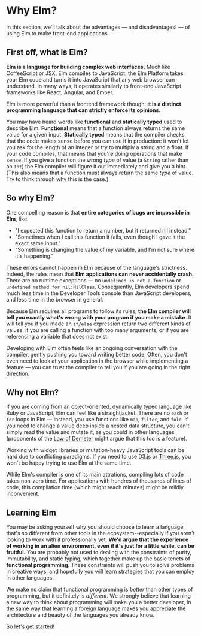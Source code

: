 # Why Elm?

In this section, we'll talk about the advantages — and disadvantages! — of using Elm to make front-end applications.


## First off, what is Elm?

**Elm is a language for building complex web interfaces.** Much like CoffeeScript or JSX, Elm compiles to JavaScript; the Elm Platform takes your Elm code and turns it into JavaScript that any web browser can understand. In many ways, it operates similarly to front-end JavaScript frameworks like React, Angular, and Ember.

Elm is more powerful than a frontend framework though: **it is a distinct programming language that can strictly enforce its opinions.**

You may have heard words like **functional** and **statically typed** used to describe Elm. **Functional** means that a function always returns the same value for a given input. **Statically typed** means that the compiler checks that the code makes sense before you can use it in production: it won't let you ask for the length of an integer or try to multiply a string and a float. If your code compiles, that means that you're doing operations that make sense. If you give a function the wrong *type* of value (a `String` rather than an `Int`) the Elm compiler will figure it out immediately and give you a hint. (This also means that a function must always return the same *type* of value. Try to think through why this is the case.)


## So why Elm?

One compelling reason is that **entire categories of bugs are impossible in Elm**, like:
  - "I expected this function to return a number, but it returned nil instead."
  - "Sometimes when I call this function it fails, even though I gave it the exact same input."
  - "Something is changing the value of my variable, and I'm not sure where it's happening."

These errors cannot happen in Elm because of the language's strictness. Indeed, the rules mean that **Elm applications can never accidentally crash.** There are no runtime exceptions — no `undefined is not a function` or `undefined method for nil:NilClass`. Consequently, Elm developers spend much less time in the Developer Tools console than JavaScript developers, and less time in the browser in general.

Because Elm requires all programs to follow its rules, **the Elm compiler will tell you exactly what's wrong with your program if you make a mistake**. It will tell you if you made an `if/else` expression return two different kinds of values, if you are calling a function with too many arguments, or if you are referencing a variable that does not exist.

Developing with Elm often feels like an ongoing conversation with the compiler, gently pushing you toward writing better code. Often, you don't even need to look at your application in the browser while implementing a feature — you can trust the compiler to tell you if you are going in the right direction.


## Why not Elm?

If you are coming from an object-oriented, dynamically typed language like Ruby or JavaScript, Elm can feel like a straightjacket. There are no `each` or `for` loops in Elm — instead, you use functions like `map`, `filter`, and `fold`. If you need to change a value deep inside a nested data structure, you can't simply read the value and mutate it, as you could in other languages (proponents of the [Law of Demeter](https://en.wikipedia.org/wiki/Law_of_Demeter) might argue that this too is a feature).

Working with widget libraries or mutation-heavy JavaScript tools can be hard due to conflicting paradigms. If you need to use [D3.js](https://d3js.org/) or [Three.js](https://threejs.org/), you won't be happy trying to use Elm at the same time.

While Elm's compiler is one of its main attrations, compiling lots of code takes non-zero time. For applications with hundres of thousands of lines of code, this compilation time (which might reach minutes) might be mildly inconvenient.

## Learning Elm

You may be asking yourself why you should choose to learn a language that's so different from other tools in the ecosystem--especially if you aren't looking to work with it professionally yet. **We'd argue that the experience of working in an alien environment, even if it's just for a little while, can be fruitful.** You are probably not used to dealing with the constraints of purity, immutability, and static typing, which together make up the basic tenets of **functional programming**. These constraints will push you to solve problems in creative ways, and hopefully you will learn strategies that you can employ in other languages.

We make no claim that functional programming is *better* than other types of programming, but it definitely is *different*. We strongly believe that learning a new way to think about programming will make you a better developer, in the same way that learning a foreign language makes you appreciate the architecture and beauty of the languages you already know.

So let's get started!
